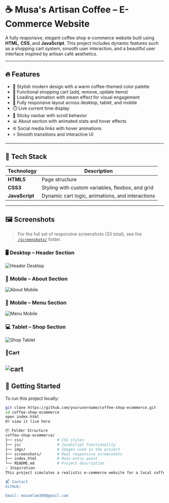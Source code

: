 # ☕ Musa's Artisan Coffee – E-Commerce Website

A fully responsive, elegant coffee shop e-commerce website built using **HTML**, **CSS**, and **JavaScript**. This project includes dynamic features such as a shopping cart system, smooth user interaction, and a beautiful user interface inspired by artisan café aesthetics.

---

## 🔥 Features

- 🎨 Stylish modern design with a warm coffee-themed color palette  
- 🛒 Functional shopping cart (add, remove, update items)  
- 💬 Loading animation with steam effect for visual engagement  
- 📱 Fully responsive layout across desktop, tablet, and mobile  
- ⏱️ Live current time display  
- 📌 Sticky navbar with scroll behavior  
- 📊 About section with animated stats and hover effects  
- 🌐 Social media links with hover animations  
- ⚡ Smooth transitions and interactive UI  

---

## 📁 Tech Stack

| Technology | Description |
|------------|-------------|
| **HTML5**  | Page structure |
| **CSS3**   | Styling with custom variables, flexbox, and grid |
| **JavaScript** | Dynamic cart logic, animations, and interactions |

---

## 🖼️ Screenshots

> For the full set of responsive screenshots (20 total), see the [`/screenshots/`](./screen-shoot/) folder.

### 🖥️ Desktop – Header Section
![Header Desktop](./screen-shoot/hero-lap.jpeg)

### 📱 Mobile – About Section
![About Mobile](./screen-shoot/about-mobile.jpeg)

### 📱 Mobile – Menu Section
![Menu Mobile](./screen-shoot/menu-mobile.jpeg)

### 💻 Tablet – Shop Section
![Shop Tablet](./screen-shoot/shop-tab.jpeg)

### 🛒Cart
![cart](./screen-shoot/cart.jpeg)
---

## 🚀 Getting Started

To run this project locally:

```bash
git clone https://github.com/yourusername/coffee-shop-ecommerce.git
cd coffee-shop-ecommerce
open index.html
Or view it live here

📦 Folder Structure
coffee-shop-ecommerce/
├── css/               # CSS styles
├── js/                # JavaScript functionality
├── imgc/              # Images used in the project
├── screenshots/       # Real responsive screenshots
├── index.html         # Main entry point
└── README.md          # Project description
💡 Inspiration
This project simulates a realistic e-commerce website for a local coffee shop, designed to be extendable into a full online store. It's also a portfolio piece demonstrating web development, responsiveness, and interactive design.

📬 Contact
GitHub: 

Email: mosamlam389@gmail.com